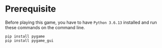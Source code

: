 # Prerequisite
Before playing this game, you have to have `Python 3.6.13` installed and run these commands on the command line.

```shell
pip install pygame
pip install pygame_gui
```
